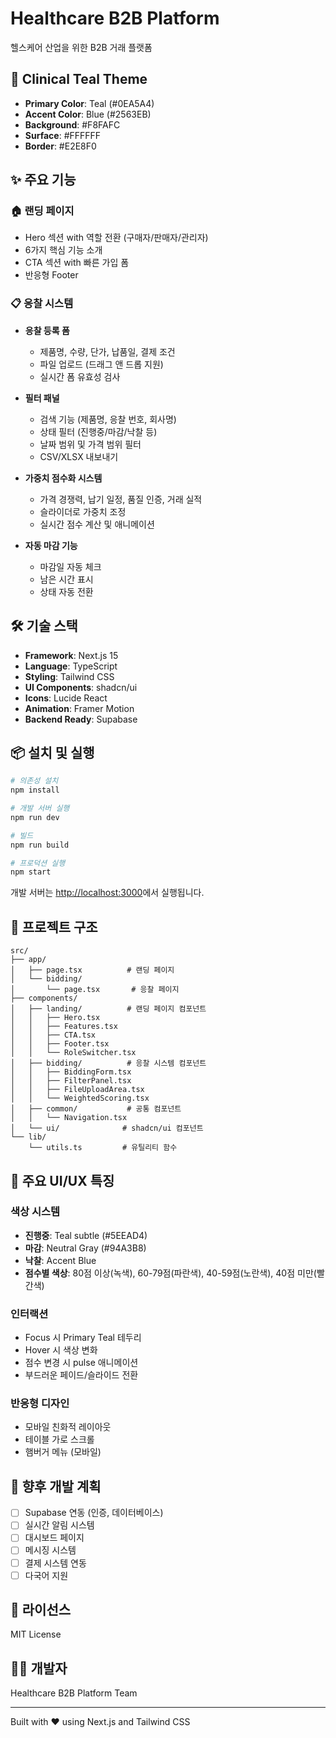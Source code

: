 # Healthcare B2B Platform

헬스케어 산업을 위한 B2B 거래 플랫폼

## 🎨 Clinical Teal Theme

- **Primary Color**: Teal (#0EA5A4)
- **Accent Color**: Blue (#2563EB)
- **Background**: #F8FAFC
- **Surface**: #FFFFFF
- **Border**: #E2E8F0

## ✨ 주요 기능

### 🏠 랜딩 페이지
- Hero 섹션 with 역할 전환 (구매자/판매자/관리자)
- 6가지 핵심 기능 소개
- CTA 섹션 with 빠른 가입 폼
- 반응형 Footer

### 📋 응찰 시스템
- **응찰 등록 폼**
  - 제품명, 수량, 단가, 납품일, 결제 조건
  - 파일 업로드 (드래그 앤 드롭 지원)
  - 실시간 폼 유효성 검사

- **필터 패널**
  - 검색 기능 (제품명, 응찰 번호, 회사명)
  - 상태 필터 (진행중/마감/낙찰 등)
  - 날짜 범위 및 가격 범위 필터
  - CSV/XLSX 내보내기

- **가중치 점수화 시스템**
  - 가격 경쟁력, 납기 일정, 품질 인증, 거래 실적
  - 슬라이더로 가중치 조정
  - 실시간 점수 계산 및 애니메이션

- **자동 마감 기능**
  - 마감일 자동 체크
  - 남은 시간 표시
  - 상태 자동 전환

## 🛠 기술 스택

- **Framework**: Next.js 15
- **Language**: TypeScript
- **Styling**: Tailwind CSS
- **UI Components**: shadcn/ui
- **Icons**: Lucide React
- **Animation**: Framer Motion
- **Backend Ready**: Supabase

## 📦 설치 및 실행

```bash
# 의존성 설치
npm install

# 개발 서버 실행
npm run dev

# 빌드
npm run build

# 프로덕션 실행
npm start
```

개발 서버는 [http://localhost:3000](http://localhost:3000)에서 실행됩니다.

## 📁 프로젝트 구조

```
src/
├── app/
│   ├── page.tsx          # 랜딩 페이지
│   └── bidding/
│       └── page.tsx       # 응찰 페이지
├── components/
│   ├── landing/          # 랜딩 페이지 컴포넌트
│   │   ├── Hero.tsx
│   │   ├── Features.tsx
│   │   ├── CTA.tsx
│   │   ├── Footer.tsx
│   │   └── RoleSwitcher.tsx
│   ├── bidding/          # 응찰 시스템 컴포넌트
│   │   ├── BiddingForm.tsx
│   │   ├── FilterPanel.tsx
│   │   ├── FileUploadArea.tsx
│   │   └── WeightedScoring.tsx
│   ├── common/           # 공통 컴포넌트
│   │   └── Navigation.tsx
│   └── ui/              # shadcn/ui 컴포넌트
└── lib/
    └── utils.ts         # 유틸리티 함수
```

## 🎯 주요 UI/UX 특징

### 색상 시스템
- **진행중**: Teal subtle (#5EEAD4)
- **마감**: Neutral Gray (#94A3B8)
- **낙찰**: Accent Blue
- **점수별 색상**: 80점 이상(녹색), 60-79점(파란색), 40-59점(노란색), 40점 미만(빨간색)

### 인터랙션
- Focus 시 Primary Teal 테두리
- Hover 시 색상 변화
- 점수 변경 시 pulse 애니메이션
- 부드러운 페이드/슬라이드 전환

### 반응형 디자인
- 모바일 친화적 레이아웃
- 테이블 가로 스크롤
- 햄버거 메뉴 (모바일)

## 🚀 향후 개발 계획

- [ ] Supabase 연동 (인증, 데이터베이스)
- [ ] 실시간 알림 시스템
- [ ] 대시보드 페이지
- [ ] 메시징 시스템
- [ ] 결제 시스템 연동
- [ ] 다국어 지원

## 📄 라이선스

MIT License

## 👨‍💻 개발자

Healthcare B2B Platform Team

---

Built with ❤️ using Next.js and Tailwind CSS

